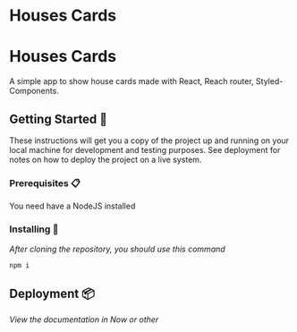 # Houses Cards

# Houses Cards

A simple app to show house cards made with React, Reach router, Styled-Components.

## Getting Started 🚀

These instructions will get you a copy of the project up and running on your local machine for development and testing purposes. See deployment for notes on how to deploy the project on a live system.

### Prerequisites 📋

You need have a NodeJS installed

### Installing 🔧

_After cloning the repository, you should use this command_

```
npm i
```

## Deployment 📦

_View the documentation in Now or other_
